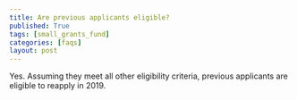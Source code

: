 ```yaml
---
title: Are previous applicants eligible?
published: True
tags: [small_grants_fund]
categories: [faqs]
layout: post
---
```

<div class="content">
	<p>
    Yes. Assuming they meet all other eligibility criteria, previous applicants
    are eligible to reapply in 2019.
  </p>
</div>
